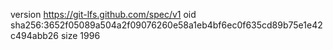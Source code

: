 version https://git-lfs.github.com/spec/v1
oid sha256:3652f05089a504a2f09076260e58a1eb4bf6ec0f635cd89b75e1e42c494abb26
size 1996
